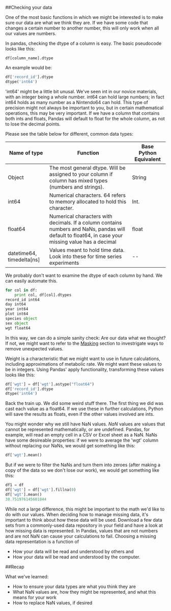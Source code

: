 ##Checking your data

One of the most basic functions in which we might be interested is to make sure our data are what we think they are. If we have some code that changes a certain number to another number, this will only work when all our values are numbers. 

In pandas, checking the dtype of a column is easy. The basic pseudocode looks like this:

```UNIX
df[column_name].dtype
```
An example would be:

```python
df['record_id'].dtype
dtype('int64')
```

'int64' might be a little bit unusal. We've seen int in our novice materials, with an integer being a whole number. int64 can hold large numbers; in fact int64 holds as many number as a Nintendo64 can hold. This type of precision might not always be important to you, but in certain mathematical operations, this may be very important. If we have a column that contains both ints and floats, Pandas will default to float for the whole column, as not to lose the decimal points.

Please see the table below for different, common data types:

|Name of type | Function | Base Python Equivalent |
|------------|---------|-------------------------|
|Object | The most general dtype. Will be assigned to your column if column has mixed types (numbers and strings). | String | 
|int64 | Numerical characters. 64 refers to memory allocated to hold this character. | Int. |
| float64 | Numerical characters with decimals. If a column contains numbers and NaNs, pandas will default to float64, in case your missing value has a decimal | float |
|datetime64, timedelta[ns] | Values meant to hold time data. Look into these for time series experiments | -- |


We probably don't want to examine the dtype of each column by hand. We can easily automate this. 

```python
for col in df:
    print col, df[col].dtypes
record_id int64
day int64
year int64
plot int64
species object
sex object
wgt float64
```

In this way, we can do a simple sanity check: Are our data what we thought? If not, we might want to refer to the [Masking]() section to investrigate ways to remove unexpected values. 

Weight is a characteristic that we might want to use in future calculations, including approximations of metabolic rate. We might want these values to be in integers. Using Pandas' apply functionality, transforming these values looks like this:

```python
df['wgt'] = df['wgt'].astype("float64")
df['record_id'].dtype
dtype('int64')
```

Back the train up. We did some weird stuff there. The first thing we did was cast each value as a float64. If we use these in further calculations, Python will save the results as floats, even if the other values involved are ints.

You might wonder why we still have NaN values. *NaN* values are values that cannot be represented mathematically, or are undefined. Pandas, for example, will read an empty cell in a CSV or Excel sheet as a NaN. NaNs have some desireable properties: if we were to average the 'wgt' column without replacing our NaNs, we would get something like this:

```python
df['wgt'].mean()
```

But if we were to filter the NaNs and turn them into zeroes (after making a copy of the data so we don't lose our work), we would get something like this:

```python
df1 = df
df['wgt'] = df['wgt'].fillna(0)
df['wgt'].mean()
38.751976145601844
```

While not a large difference, this might be important to the math we'd like to do with our values. When deciding how to manage missing data, it's important to think about how these data will be used. Download a few data sets from a commonly-used data repository in your field and have a look at how missing data is represented. In Pandas, values that are not numbers and are not NaN can cause your calculations to fail. Choosing a missing data representation is a function of 
+ How your data will be read and understood by others
and
+ How your data will be read and understood by the computer.

##Recap

What we've learned:

+ How to ensure your data types are what you think they are
+ What NaN values are, how they might be represented, and what this means for your work
+ How to replace NaN values, if desired








